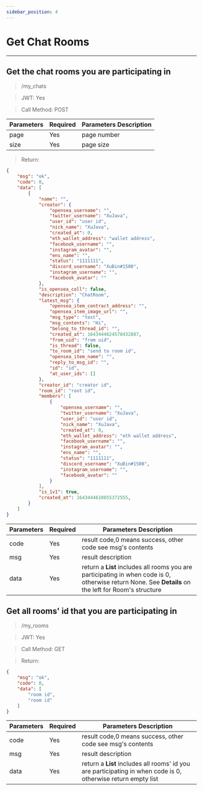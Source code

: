 ```yaml
---
sidebar_position: 4
---
```


# Get Chat Rooms
___
## Get the chat rooms you are participating in
> /my_chats

> JWT: Yes

> Call Method: POST

| Parameters | Required |  Parameters Description|
| ------------- | ------------- |--------|
| page  | Yes  |  page number  |
| size  | Yes  |  page size  |

> Return:

```json
{
    "msg": "ok",
    "code": 0,
    "data": [
        {
            "name": "",
            "creator": {
                "opensea_username": "",
                "twitter_username": "XuJava",
                "user_id": "user id",
                "nick_name": "XuJava",
                "created_at": 0,
                "eth_wallet_address": "wallet address",
                "facebook_username": "",
                "instagram_avatar": "",
                "ens_name": "",
                "status": "1111111",
                "discord_username": "XuBin#1500",
                "instagram_username": "",
                "facebook_avatar": ""
            },
            "is_opensea_coll": false,
            "description": "ChatRoom",
            "latest_msg": {
                "opensea_item_contract_address": "",
                "opensea_item_image_url": "",
                "msg_type": "text",
                "msg_contents": "Hi",
                "belong_to_thread_id": "",
                "created_at": 1643444624578432887,
                "from_uid": "from uid",
                "is_thread": false,
                "to_room_id": "send to room id",
                "opensea_item_name": "",
                "reply_to_msg_id": "",
                "id": "id",
                "at_user_ids": []
            },
            "creator_id": "creator id",
            "room_id": "root id",
            "members": [
                {
                    "opensea_username": "",
                    "twitter_username": "XuJava",
                    "user_id": "user id",
                    "nick_name": "XuJava",
                    "created_at": 0,
                    "eth_wallet_address": "eth wallet address",
                    "facebook_username": "",
                    "instagram_avatar": "",
                    "ens_name": "",
                    "status": "1111111",
                    "discord_username": "XuBin#1500",
                    "instagram_username": "",
                    "facebook_avatar": ""
                }
            ],
            "is_1v1": true,
            "created_at": 1643444610855372555,
        }
    ]
}
```

| Parameters  | Required |  Parameters Description|
| ------------- | ------------- |--------|
| code  | Yes  |  result code,0 means success, other code see msg's contents  |
| msg  | Yes  | result description   |
| data  | Yes  | return a **List** includes all rooms you are participating in when code is 0, otherwise return None. See **Details** on the left for Room's structure |


## Get all rooms' id that you are participating in

> /my_rooms

> JWT: Yes

> Call Method: GET


> Return:

```json
{
    "msg": "ok",
    "code": 0,
    "data": [
        "room id",
        "room id"
    ]
}
```

| Parameters  | Required |  Parameters Description|
| ------------- | ------------- |--------|
| code  | Yes  |  result code,0 means success, other code see msg's contents  |
| msg  | Yes  | result description   |
| data  | Yes  | return a **List** includes all rooms' id you are participating in when code is 0, otherwise return empty list|
